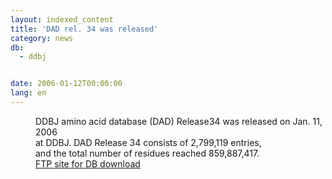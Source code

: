 ```yaml
---
layout: indexed_content
title: 'DAD rel. 34 was released'
category: news
db:
  - ddbj


date: 2006-01-12T00:00:00
lang: en
---
```


<dd>DDBJ amino acid database (DAD) Release34 was released on Jan. 11, 2006<br> at DDBJ. DAD Release 34 consists of 2,799,119 entries,<br> and the total number of residues reached 859,887,417.
<dd><a href="/services/index-e.html ">FTP site for DB download</a></dd>
</dd>
